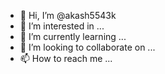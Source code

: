 - 👋 Hi, I’m @akash5543k
- 👀 I’m interested in ...
- 🌱 I’m currently learning ...
- 💞️ I’m looking to collaborate on ...
- 📫 How to reach me ...

<!---
akash5543k/akash5543k is a ✨ special ✨ repository because its `README.md` (this file) appears on your GitHub profile.
You can click the Preview link to take a look at your changes.
--->
